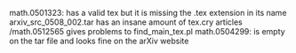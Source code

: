 math.0501323: has a valid tex but it is missing the .tex extension in its name
arxiv_src_0508_002.tar has an insane amount of tex.cry articles
/math.0512565 gives problems to find_main_tex.pl
math.0504299: is empty on the tar file and looks fine on the arXiv website
